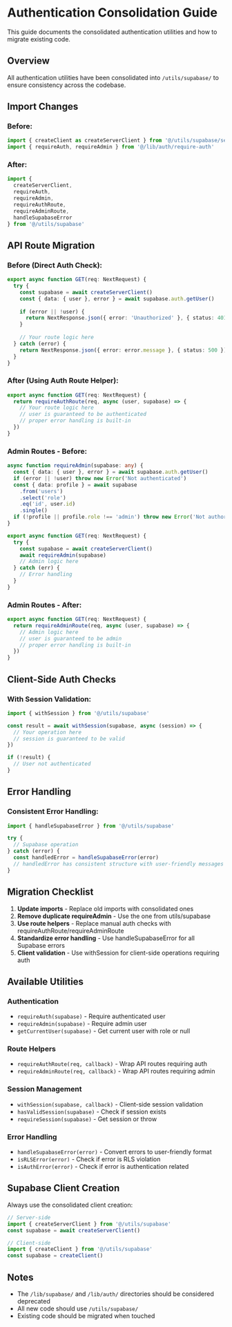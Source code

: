 # Authentication Consolidation Guide

This guide documents the consolidated authentication utilities and how to migrate existing code.

## Overview

All authentication utilities have been consolidated into `/utils/supabase/` to ensure consistency across the codebase.

## Import Changes

### Before:
```typescript
import { createClient as createServerClient } from '@/utils/supabase/server'
import { requireAuth, requireAdmin } from '@/lib/auth/require-auth'
```

### After:
```typescript
import { 
  createServerClient, 
  requireAuth, 
  requireAdmin,
  requireAuthRoute,
  requireAdminRoute,
  handleSupabaseError 
} from '@/utils/supabase'
```

## API Route Migration

### Before (Direct Auth Check):
```typescript
export async function GET(req: NextRequest) {
  try {
    const supabase = await createServerClient()
    const { data: { user }, error } = await supabase.auth.getUser()
    
    if (error || !user) {
      return NextResponse.json({ error: 'Unauthorized' }, { status: 401 })
    }
    
    // Your route logic here
  } catch (error) {
    return NextResponse.json({ error: error.message }, { status: 500 })
  }
}
```

### After (Using Auth Route Helper):
```typescript
export async function GET(req: NextRequest) {
  return requireAuthRoute(req, async (user, supabase) => {
    // Your route logic here
    // user is guaranteed to be authenticated
    // proper error handling is built-in
  })
}
```

### Admin Routes - Before:
```typescript
async function requireAdmin(supabase: any) {
  const { data: { user }, error } = await supabase.auth.getUser()
  if (error || !user) throw new Error('Not authenticated')
  const { data: profile } = await supabase
    .from('users')
    .select('role')
    .eq('id', user.id)
    .single()
  if (!profile || profile.role !== 'admin') throw new Error('Not authorized')
}

export async function GET(req: NextRequest) {
  try {
    const supabase = await createServerClient()
    await requireAdmin(supabase)
    // Admin logic here
  } catch (err) {
    // Error handling
  }
}
```

### Admin Routes - After:
```typescript
export async function GET(req: NextRequest) {
  return requireAdminRoute(req, async (user, supabase) => {
    // Admin logic here
    // user is guaranteed to be admin
    // proper error handling is built-in
  })
}
```

## Client-Side Auth Checks

### With Session Validation:
```typescript
import { withSession } from '@/utils/supabase'

const result = await withSession(supabase, async (session) => {
  // Your operation here
  // session is guaranteed to be valid
})

if (!result) {
  // User not authenticated
}
```

## Error Handling

### Consistent Error Handling:
```typescript
import { handleSupabaseError } from '@/utils/supabase'

try {
  // Supabase operation
} catch (error) {
  const handledError = handleSupabaseError(error)
  // handledError has consistent structure with user-friendly messages
}
```

## Migration Checklist

1. **Update imports** - Replace old imports with consolidated ones
2. **Remove duplicate requireAdmin** - Use the one from utils/supabase
3. **Use route helpers** - Replace manual auth checks with requireAuthRoute/requireAdminRoute
4. **Standardize error handling** - Use handleSupabaseError for all Supabase errors
5. **Client validation** - Use withSession for client-side operations requiring auth

## Available Utilities

### Authentication
- `requireAuth(supabase)` - Require authenticated user
- `requireAdmin(supabase)` - Require admin user
- `getCurrentUser(supabase)` - Get current user with role or null

### Route Helpers
- `requireAuthRoute(req, callback)` - Wrap API routes requiring auth
- `requireAdminRoute(req, callback)` - Wrap API routes requiring admin

### Session Management
- `withSession(supabase, callback)` - Client-side session validation
- `hasValidSession(supabase)` - Check if session exists
- `requireSession(supabase)` - Get session or throw

### Error Handling
- `handleSupabaseError(error)` - Convert errors to user-friendly format
- `isRLSError(error)` - Check if error is RLS violation
- `isAuthError(error)` - Check if error is authentication related

## Supabase Client Creation

Always use the consolidated client creation:
```typescript
// Server-side
import { createServerClient } from '@/utils/supabase'
const supabase = await createServerClient()

// Client-side
import { createClient } from '@/utils/supabase'
const supabase = createClient()
```

## Notes

- The `/lib/supabase/` and `/lib/auth/` directories should be considered deprecated
- All new code should use `/utils/supabase/`
- Existing code should be migrated when touched